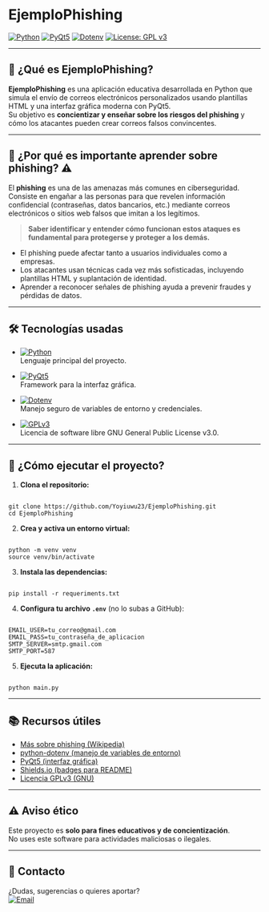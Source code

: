 # EjemploPhishing

[![Python](https://img.shields.io/badge/Python-3.13-blue?logo=python)](https://www.python.org/)
[![PyQt5](https://img.shields.io/badge/PyQt5-GUI-green?logo=qt)](https://riverbankcomputing.com/software/pyqt/intro)
[![Dotenv](https://img.shields.io/badge/python--dotenv-.env-important?logo=python)](https://pypi.org/project/python-dotenv/)
[![License: GPL v3](https://img.shields.io/badge/License-GPLv3-blue.svg)](https://www.gnu.org/licenses/gpl-3.0.html)

---

## 📧 ¿Qué es EjemploPhishing?

**EjemploPhishing** es una aplicación educativa desarrollada en Python que simula el envío de correos electrónicos personalizados usando plantillas HTML y una interfaz gráfica moderna con PyQt5.  
Su objetivo es **concientizar y enseñar sobre los riesgos del phishing** y cómo los atacantes pueden crear correos falsos convincentes.

---

## 🚨 ¿Por qué es importante aprender sobre phishing? :warning:

El **phishing** es una de las amenazas más comunes en ciberseguridad. Consiste en engañar a las personas para que revelen información confidencial (contraseñas, datos bancarios, etc.) mediante correos electrónicos o sitios web falsos que imitan a los legítimos.

> **Saber identificar y entender cómo funcionan estos ataques es fundamental para protegerse y proteger a los demás.**

- El phishing puede afectar tanto a usuarios individuales como a empresas.
- Los atacantes usan técnicas cada vez más sofisticadas, incluyendo plantillas HTML y suplantación de identidad.
- Aprender a reconocer señales de phishing ayuda a prevenir fraudes y pérdidas de datos.

---

## 🛠️ Tecnologías usadas

- [![Python](https://img.shields.io/badge/Python-3.13-blue?logo=python)](https://www.python.org/)  
  Lenguaje principal del proyecto.

- [![PyQt5](https://img.shields.io/badge/PyQt5-GUI-green?logo=qt)](https://riverbankcomputing.com/software/pyqt/intro)  
  Framework para la interfaz gráfica.

- [![Dotenv](https://img.shields.io/badge/python--dotenv-.env-important?logo=python)](https://pypi.org/project/python-dotenv/)  
  Manejo seguro de variables de entorno y credenciales.

- [![GPLv3](https://img.shields.io/badge/License-GPLv3-blue.svg)](https://www.gnu.org/licenses/gpl-3.0.html)  
  Licencia de software libre GNU General Public License v3.0.

---

## 🚀 ¿Cómo ejecutar el proyecto?

1. **Clona el repositorio:**

```

git clone https://github.com/Yoyiuwu23/EjemploPhishing.git
cd EjemploPhishing

```

2. **Crea y activa un entorno virtual:**

```

python -m venv venv
source venv/bin/activate

```

3. **Instala las dependencias:**

```

pip install -r requeriments.txt

```

4. **Configura tu archivo `.env`** (no lo subas a GitHub):

```

EMAIL_USER=tu_correo@gmail.com
EMAIL_PASS=tu_contraseña_de_aplicacion
SMTP_SERVER=smtp.gmail.com
SMTP_PORT=587

```

5. **Ejecuta la aplicación:**

```

python main.py

```

---

## 📚 Recursos útiles

- [Más sobre phishing (Wikipedia)](https://es.wikipedia.org/wiki/Phishing)
- [python-dotenv (manejo de variables de entorno)](https://pypi.org/project/python-dotenv/)
- [PyQt5 (interfaz gráfica)](https://riverbankcomputing.com/software/pyqt/intro)
- [Shields.io (badges para README)](https://shields.io/)
- [Licencia GPLv3 (GNU)](https://www.gnu.org/licenses/gpl-3.0.html)

---

## ⚠️ Aviso ético

Este proyecto es **solo para fines educativos y de concientización**.  
No uses este software para actividades maliciosas o ilegales.

---

## 📩 Contacto

¿Dudas, sugerencias o quieres aportar?  
[![Email](https://img.shields.io/badge/email-rodrigosanzana2000@gmail.com-blue?logo=gmail)](mailto:rodrigosanzana2000@gmail.com)
